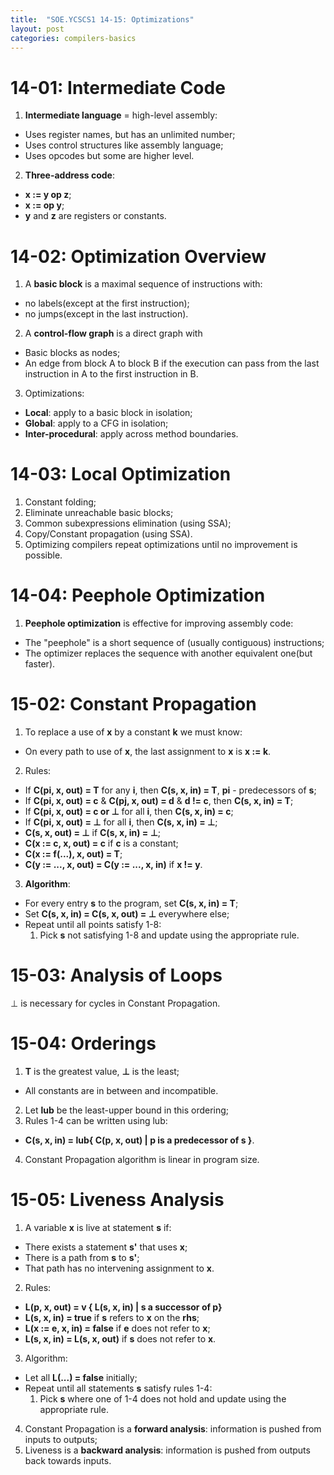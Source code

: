 ```yaml
---
title:  "SOE.YCSCS1 14-15: Optimizations"
layout: post
categories: compilers-basics
---
```


# 14-01: Intermediate Code
1. **Intermediate language** = high-level assembly:
  - Uses register names, but has an unlimited number;
  - Uses control structures like assembly language;
  - Uses opcodes but some are higher level.
2. **Three-address code**:
  - **x := y op z**;
  - **x := op y**;
  - **y** and **z** are registers or constants.

# 14-02: Optimization Overview
1. A **basic block** is a maximal sequence of instructions with:
  - no labels(except at the first instruction);
  - no jumps(except in the last instruction).
2. A **control-flow graph** is a direct graph with
  - Basic blocks as nodes;
  - An edge from block A to block B if the execution can pass from the last instruction in A to the first instruction in B.
3. Optimizations:
  - **Local**: apply to a basic block in isolation;
  - **Global**: apply to a CFG in isolation;
  - **Inter-procedural**: apply across method boundaries.

# 14-03: Local Optimization
1. Constant folding;
2. Eliminate unreachable basic blocks;
3. Common subexpressions elimination (using SSA);
4. Copy/Constant propagation (using SSA).
5. Optimizing compilers repeat optimizations until no improvement is possible.

# 14-04: Peephole Optimization
1. **Peephole optimization** is effective for improving assembly code:
  - The "peephole" is a short sequence of (usually contiguous) instructions;
  - The optimizer replaces the sequence with another equivalent one(but faster).

# 15-02: Constant Propagation
1. To replace a use of **x** by a constant **k** we must know:
  - On every path to use of **x**, the last assignment to **x** is **x := k**.
2. Rules:
  - If **C(pi, x, out) = T** for any **i**, then **C(s, x, in) = T**, **pi** - predecessors of **s**;
  - If **C(pi, x, out) = c** & **C(pj, x, out) = d** & **d != c**, then **C(s, x, in) = T**;
  - If **C(pi, x, out) = c or ⊥** for all **i**, then **C(s, x, in) = c**;
  - If **C(pi, x, out) = ⊥** for all **i**, then **C(s, x, in) = ⊥**;
  - **C(s, x, out) = ⊥** if **C(s, x, in) = ⊥**;
  - **C(x := c, x, out) = c** if **c** is a constant;
  - **C(x := f(...), x, out) = T**;
  - **C(y := ..., x, out) = C(y := ..., x, in)** if **x != y**.
3. **Algorithm**:
  - For every entry **s** to the program, set **C(s, x, in) = T**;
  - Set **C(s, x, in) = C(s, x, out) = ⊥** everywhere else;
  - Repeat until all points satisfy 1-8:
    1. Pick **s** not satisfying 1-8 and update using the appropriate rule.

# 15-03: Analysis of Loops
⊥ is necessary for cycles in Constant Propagation.

# 15-04: Orderings
1. **T** is the greatest value, **⊥** is the least;
  - All constants are in between and incompatible.
2. Let **lub** be the least-upper bound in this ordering;
3. Rules 1-4 can be written using lub:
  - **C(s, x, in) = lub{ C(p, x, out) \| p is a predecessor of s }**.
4. Constant Propagation algorithm is linear in program size.

# 15-05: Liveness Analysis
1. A variable **x** is live at statement **s** if:
  - There exists a statement **s'** that uses **x**;
  - There is a path from **s** to **s'**;
  - That path has no intervening assignment to **x**.
2. Rules:
  - **L(p, x, out) = v { L(s, x, in) \| s a successor of p}**
  - **L(s, x, in) = true** if **s** refers to **x** on the **rhs**;
  - **L(x := e, x, in) = false** if **e** does not refer to **x**;
  - **L(s, x, in) = L(s, x, out)** if **s** does not refer to **x**.
3. Algorithm:
  - Let all **L(...) = false** initially;
  - Repeat until all statements  **s** satisfy rules 1-4:
    1. Pick **s** where one of 1-4 does not hold and update using the appropriate rule.
4. Constant Propagation is a **forward analysis**: information is pushed from inputs to outputs;
5. Liveness is a **backward analysis**: information is pushed from outputs back towards inputs.
